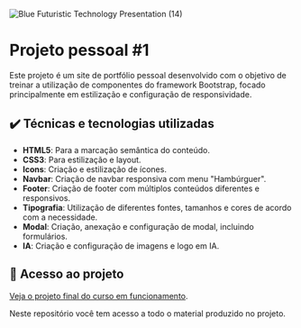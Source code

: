 
![Blue Futuristic Technology Presentation (14)](https://github.com/lshv04/projetopessoal2/assets/169161949/4e7bf034-2ddd-4b8e-b0dc-61a33e8da33f)




# Projeto pessoal #1

Este projeto é um site de portfólio pessoal desenvolvido com o objetivo de treinar a utilização de componentes do framework Bootstrap, focado principalmente em estilização e configuração de responsividade.

## ✔️ Técnicas e tecnologias utilizadas
- **HTML5**: Para a marcação semântica do conteúdo.    
- **CSS3**: Para estilização e layout.  
- **Icons**: Criação e estilização de ícones.  
- **Navbar**: Criação de navbar responsiva com menu "Hambúrguer".  
- **Footer**: Criação de footer com múltiplos conteúdos diferentes e responsivos.  
- **Tipografia**: Utilização de diferentes fontes, tamanhos e cores de acordo com a necessidade.  
- **Modal**: Criação, anexação e configuração de modal, incluindo formulários.  
- **IA**: Criação e configuração de imagens e logo em IA.  


  

## 📁 Acesso ao projeto  

[Veja o projeto final do curso em funcionamento](https://lshv04.github.io/projetopessoal2/).

Neste repositório você tem acesso a todo o material produzido no projeto.


